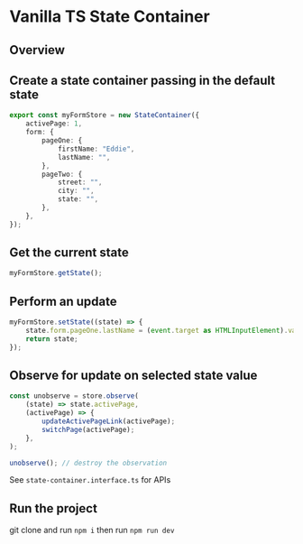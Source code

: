 # Vanilla TS State Container

## Overview

## Create a state container passing in the default state

```ts
export const myFormStore = new StateContainer({
    activePage: 1,
    form: {
        pageOne: {
            firstName: "Eddie",
            lastName: "",
        },
        pageTwo: {
            street: "",
            city: "",
            state: "",
        },
    },
});
```

## Get the current state

```ts
myFormStore.getState();
```

## Perform an update

```ts
myFormStore.setState((state) => {
    state.form.pageOne.lastName = (event.target as HTMLInputElement).value;
    return state;
});
```

## Observe for update on selected state value

```ts
const unobserve = store.observe(
    (state) => state.activePage,
    (activePage) => {
        updateActivePageLink(activePage);
        switchPage(activePage);
    },
);

unobserve(); // destroy the observation
```

See `state-container.interface.ts` for APIs

## Run the project

git clone and run `npm i` then run `npm run dev`

